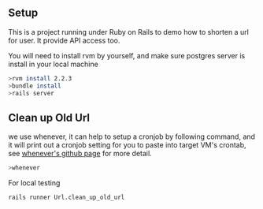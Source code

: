 ## Setup
This is a project running under Ruby on Rails to demo how to shorten a url for user. It provide
API access too.

You will need to install rvm by yourself, and make sure postgres server is install in your local machine

``` bash
>rvm install 2.2.3
>bundle install
>rails server
```

## Clean up Old Url
we use whenever, it can help to setup a cronjob by following command, and it will print out a
cronjob setting for you to paste into target VM's crontab, see [whenever's github
page](https://github.com/javan/whenever) for more detail.

``` bash
>whenever
```

For local testing
``` bash
rails runner Url.clean_up_old_url
```
